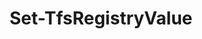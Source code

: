 ﻿---
title: Set-TfsRegistryValue
breadcrumbs: [ "Admin", "Registry" ]
parent: "Admin.Registry"
description: "Sets the value of a given Team Foundation Server registry entry. "
remarks: "The 'Set-TfsRegistry' cmdlet changes the value of a TFS registry key to the value specified in the command. "
parameterSets: 
  "_All_": [ Collection, Passthru, Path, Scope, Server, Value ] 
  "__AllParameterSets":  
    Path: 
      type: "string"  
      position: "0"  
      required: true  
    Value: 
      type: "string"  
      position: "1"  
      required: true  
    Collection: 
      type: "object"  
    Passthru: 
      type: "SwitchParameter"  
    Scope: 
      type: "RegistryScope"  
    Server: 
      type: "object" 
parameters: 
  - name: "Path" 
    description: "Specifies the full path of the TFS Registry key " 
    required: true 
    globbing: false 
    position: 0 
    type: "string" 
  - name: "Value" 
    description: "Specifies the new value of the Registry key. To remove an existing value, set it to $null " 
    required: true 
    globbing: false 
    position: 1 
    type: "string" 
  - name: "Scope" 
    description: "Specifies the scope under which to search for the key. When omitted, defaults to the Server scope. Possible values: User, Collection, Server" 
    globbing: false 
    type: "RegistryScope" 
    defaultValue: "Server" 
  - name: "Passthru" 
    description: "Returns the results of the command. By default, this cmdlet does not generate any output. " 
    globbing: false 
    type: "SwitchParameter" 
    defaultValue: "False" 
  - name: "Collection" 
    description: "Specifies the URL to the Team Project Collection or Azure DevOps Organization to connect to, a TfsTeamProjectCollection object (Windows PowerShell only), or a VssConnection object. You can also connect to an Azure DevOps Services organizations by simply providing its name instead of the full URL. For more details, see the Get-TfsTeamProjectCollection cmdlet. When omitted, it defaults to the connection set by Connect-TfsTeamProjectCollection (if any). " 
    globbing: false 
    type: "object" 
    aliases: [ Organization ] 
  - name: "Organization" 
    description: "Specifies the URL to the Team Project Collection or Azure DevOps Organization to connect to, a TfsTeamProjectCollection object (Windows PowerShell only), or a VssConnection object. You can also connect to an Azure DevOps Services organizations by simply providing its name instead of the full URL. For more details, see the Get-TfsTeamProjectCollection cmdlet. When omitted, it defaults to the connection set by Connect-TfsTeamProjectCollection (if any). This is an alias of the Collection parameter." 
    globbing: false 
    type: "object" 
    aliases: [ Organization ] 
  - name: "Server" 
    description: "Specifies the URL to the Team Foundation Server to connect to, a TfsConfigurationServer object (Windows PowerShell only), or a VssConnection object. When omitted, it defaults to the connection set by Connect-TfsConfiguration (if any). For more details, see the Get-TfsConfigurationServer cmdlet. " 
    globbing: false 
    type: "object"
inputs: 
outputs: 
  - type: "System.Object" 
    description: 
notes: 
relatedLinks: 
  - text: "Online Version:" 
    uri: "https://tfscmdlets.dev/docs/cmdlets/Admin/Registry/Set-TfsRegistryValue"
aliases: 
examples: 
  - title: "----------  EXAMPLE 1  ----------" 
    code: "PS> Get-TfsRegistryValue -Path '/Service/Integration/Settings/EmailEnabled'" 
    remarks: "Gets the current value of the 'EmailEnabled' key in the TFS Registry"
---
